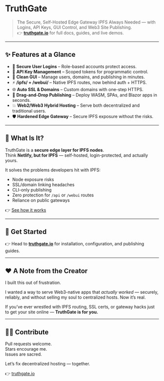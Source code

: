# TruthGate


> The Secure, Self-Hosted Edge Gateway IPFS Always Needed — with Logins, API Keys, GUI Control, and Web3 Site Publishing.  
> 👉 **[truthgate.io](https://truthgate.io)** for full docs, guides, and live demos.

---

## ✨ Features at a Glance

- 🔐 **Secure User Logins** – Role-based accounts protect access.
- 🔑 **API Key Management** – Scoped tokens for programmatic control.
- 🧭 **Clean GUI** – Manage users, domains, and publishing in minutes.
- ⚡ **/ipfs/ + /webui/** – Native IPFS routes, now behind auth + HTTPS.
- 🌐 **Auto SSL & Domains** – Custom domains with one-step HTTPS.
- 🚀 **Drag-and-Drop Publishing** – Deploy WASM, SPAs, and Blazor apps in seconds.
- 💥 **Web2/Web3 Hybrid Hosting** – Serve both decentralized and traditional users.
- 🛡️ **Hardened Edge Gateway** – Secure IPFS exposure without the risks.

---

## 🔧 What Is It?

TruthGate is a **secure edge layer for IPFS nodes**.  
Think **Netlify, but for IPFS** — self-hosted, login-protected, and actually yours.  

It solves the problems developers hit with IPFS:  
- Node exposure risks  
- SSL/domain linking headaches  
- CLI-only publishing  
- Zero protection for `/api` or `/webui` routes  
- Reliance on public gateways  

👉 [See how it works](https://truthgate.io)

---

## 🚀 Get Started

👉 Head to **[truthgate.io](https://truthgate.io)** for installation, configuration, and publishing guides.  

---

## ❤️ A Note from the Creator

I built this out of frustration.  

I wanted a way to serve Web3-native apps that *actually worked* — securely, reliably, and without selling my soul to centralized hosts. Now it’s real.  

If you’ve ever wrestled with IPFS routing, SSL certs, or gateway hacks just to get your site online — **TruthGate is for you.**

---

## 🧙‍♂️ Contribute

Pull requests welcome.  
Stars encourage me.  
Issues are sacred.  

Let’s fix decentralized hosting — together.  

👉 [truthgate.io](https://truthgate.io)  
